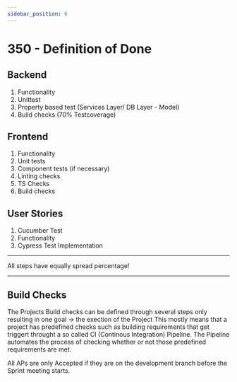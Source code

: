 ```yaml
---
sidebar_position: 6
---
```


# 350 - Definition of Done

## Backend

1. Functionality
2. Unittest
3. Property based test (Services Layer/ DB Layer - Model)
4. Build checks (70% Testcoverage)

## Frontend

1. Functionality
2. Unit tests
3. Component tests (if necessary)
4. Linting checks
5. TS Checks
6. Build checks

## User Stories

1. Cucumber Test 
2. Functionality
3. Cypress Test Implementation

----

All steps have equally spread percentage!

----

## Build Checks

The Projects Build checks can be defined through several steps only resulting in one goal -> the exection of the Project
This mostly means that a project has predefined checks such as building requirements that get triggert throught a so called CI (Continous Integration) Pipeline.
The Pipeline automates the process of checking whether or not those predefined requirements are met.

All APs are only Accepted if they are on the development branch before the Sprint meeting starts.
